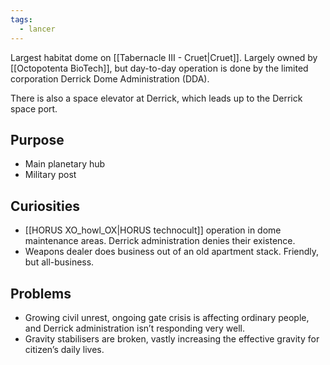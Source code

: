 ```yaml
---
tags:
  - lancer
---
```


Largest habitat dome on [[Tabernacle III - Cruet|Cruet]]. Largely owned by [[Octopotenta BioTech]], but day-to-day operation is done by the limited corporation Derrick Dome Administration (DDA).

There is also a space elevator at Derrick, which leads up to the Derrick space port.

## Purpose

- Main planetary hub
- Military post

## Curiosities

- [[HORUS XO_howl_OX|HORUS technocult]] operation in dome maintenance areas. Derrick administration denies their existence.
- Weapons dealer does business out of an old apartment stack. Friendly, but all-business.

## Problems

- Growing civil unrest, ongoing gate crisis is affecting ordinary people, and Derrick administration isn’t responding very well.
- Gravity stabilisers are broken, vastly increasing the effective gravity for citizen’s daily lives.